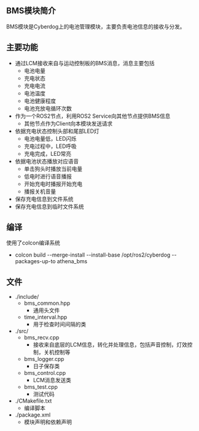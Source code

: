 ## BMS模块简介

BMS模块是Cyberdog上的电池管理模块，主要负责电池信息的接收与分发。
## 主要功能
* 通过LCM接收来自与运动控制板的BMS消息，消息主要包括
    *  电池电量
    *  充电状态
    *  充电电流
    *  电池温度
    *  电池健康程度
    *  电池充放电循环次数
* 作为一个ROS2节点，利用ROS2 Service向其他节点提供BMS信息
    *  其他节点作为Client向本模块发送请求
* 依据充电状态控制头部和尾部LED灯
    *  电池电量低，LED闪烁
    *  充电过程中，LED呼吸
    *  充电完成，LED常亮
* 依据电池状态播放对应语音
    *  单击狗头时播放当前电量
    *  低电时进行语音播报
    *  开始充电时播报开始充电
    *  播报关机音量
* 保存充电信息到文件系统
* 保存充电信息到临时文件系统

## 编译
使用了colcon编译系统
*   colcon build --merge-install --install-base /opt/ros2/cyberdog --packages-up-to athena_bms

## 文件
*   ./include/
    *   bms_common.hpp
        *   通用头文件
    *   time_interval.hpp
        *   用于检查时间间隔的类
*   ./src/
    *   bms_recv.cpp
        *   接收来自底层的LCM信息，转化并处理信息，包括声音控制，灯效控制，关机控制等
    *   bms_logger.cpp
        *   日子保存类
    *   bms_control.cpp
        *   LCM消息发送类
    *   bms_test.cpp
        *   测试代码
*   ./CMakefile.txt
    *   编译脚本
*   ./package.xml
    *   模块声明和依赖声明

